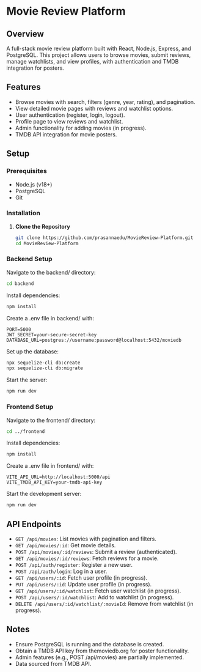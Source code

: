 # Movie Review Platform

## Overview
A full-stack movie review platform built with React, Node.js, Express, and PostgreSQL. This project allows users to browse movies, submit reviews, manage watchlists, and view profiles, with authentication and TMDB integration for posters.

## Features
- Browse movies with search, filters (genre, year, rating), and pagination.
- View detailed movie pages with reviews and watchlist options.
- User authentication (register, login, logout).
- Profile page to view reviews and watchlist.
- Admin functionality for adding movies (in progress).
- TMDB API integration for movie posters.

## Setup

### Prerequisites
- Node.js (v18+)
- PostgreSQL
- Git

### Installation

1. **Clone the Repository**
   ```bash
   git clone https://github.com/prasannaedu/MovieReview-Platform.git
   cd MovieReview-Platform
   ```

### Backend Setup

Navigate to the backend/ directory:
```bash
cd backend
```

Install dependencies:
```bash
npm install
```

Create a .env file in backend/ with:
```text
PORT=5000
JWT_SECRET=your-secure-secret-key
DATABASE_URL=postgres://username:password@localhost:5432/moviedb
```

Set up the database:
```bash
npx sequelize-cli db:create
npx sequelize-cli db:migrate
```

Start the server:
```bash
npm run dev
```

### Frontend Setup

Navigate to the frontend/ directory:
```bash
cd ../frontend
```

Install dependencies:
```bash
npm install
```

Create a .env file in frontend/ with:
```text
VITE_API_URL=http://localhost:5000/api
VITE_TMDB_API_KEY=your-tmdb-api-key
```

Start the development server:
```bash
npm run dev
```

## API Endpoints

- `GET /api/movies`: List movies with pagination and filters.
- `GET /api/movies/:id`: Get movie details.
- `POST /api/movies/:id/reviews`: Submit a review (authenticated).
- `GET /api/movies/:id/reviews`: Fetch reviews for a movie.
- `POST /api/auth/register`: Register a new user.
- `POST /api/auth/login`: Log in a user.
- `GET /api/users/:id`: Fetch user profile (in progress).
- `PUT /api/users/:id`: Update user profile (in progress).
- `GET /api/users/:id/watchlist`: Fetch user watchlist (in progress).
- `POST /api/users/:id/watchlist`: Add to watchlist (in progress).
- `DELETE /api/users/:id/watchlist/:movieId`: Remove from watchlist (in progress).

## Notes

- Ensure PostgreSQL is running and the database is created.
- Obtain a TMDB API key from themoviedb.org for poster functionality.
- Admin features (e.g., POST /api/movies) are partially implemented.
- Data sourced from TMDB API.
